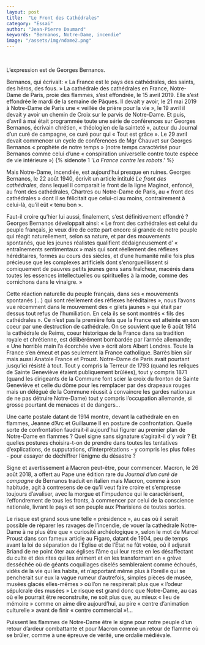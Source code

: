 ```yaml
---
layout: post
title:  "Le Front des Cathédrales"
category: "Essai"
author: "Jean-Pierre Daumard"
keywords: "Bernanos, Notre-Dame, incendie" 
image: "/assets/img/ndame2.png"
---
```


<br/>

L’expression est de Georges Bernanos.

Bernanos, qui écrivait: « La France est le pays des cathédrales, des saints, des héros, des fous. »
La cathédrale des cathédrales en France, Notre-Dame de Paris, proie des flammes, s’est
effondrée, le 15 avril 2019.
Elle s’est effondrée le mardi de la semaine de Pâques.
Il devait y avoir, le 21 mai 2019 à Notre-Dame de Paris une « veillée de prière pour la vie », le 19
avril il devait y avoir un chemin de Croix sur le parvis de Notre-Dame.
Et puis, d’avril à mai était programmée toute une série de conférences sur Georges Bernanos,
écrivain chrétien, « théologien de la sainteté », auteur du Journal d’un curé de campagne, ce curé
pour qui « Tout est grâce ». Le 29 avril devait commencer un cycle de conférences de Mgr
Chauvet sur Georges Bernanos « prophète de notre temps » (notre temps caractérisé pour
Bernanos comme celui d’une « conspiration universelle contre toute espèce de vie intérieure »)
{% sidenote 1 '*La France contre les robots*.' %}

Mais Notre-Dame, incendiée, est aujourd’hui presque en ruines.
Georges Bernanos, le 22 août 1940, écrivit un article intitulé *Le front des cathédrales*, dans lequel
il comparait le front de la ligne Maginot, enfoncé, au front des cathédrales, Chartres ou Notre-Dame de Paris, au « front des cathédrales » dont il se félicitait que celui-ci au moins, contrairement à celui-là, qu’il eût « tenu bon ».

Faut-il croire qu’hier lui aussi, finalement, s’est définitivement effondré ?
Georges Bernanos développait ainsi:
« Le front des cathédrales est celui du peuple français, je veux dire de cette part encore si grande
de notre peuple qui réagit naturellement, selon sa nature, et par des mouvements spontanés, que
les jeunes réalistes qualifient dédaigneusement d’ « entraînements sentimentaux » mais qui sont
réellement des réflexes héréditaires, formés au cours des siècles, et d’une humanité mille fois plus
précieuse que les complexes artificiels dont s’enorgueillissent si comiquement de pauvres petits
jeunes gens sans fraîcheur, macérés dans toutes les essences intellectuelles ou spirituelles à la
mode, comme des cornichons dans le vinaigre. »

Cette réaction naturelle du peuple français, dans ses « mouvements spontanés (…) qui sont
réellement des réflexes héréditaires », nous l’avons vue récemment dans le mouvement des
« gilets jaunes » qui était par dessus tout refus de l’humiliation. En cela ils se sont montrés « fils
des cathédrales ».
Ce n’est pas la première fois que la France est atteinte en son coeur par une destruction de
cathédrale. On se souvient que le 6 août 1914 la cathédrale de Reims, coeur historique de la
France dans sa tradition royale et chrétienne, est délibérément bombardée par l’armée allemande;
« Une horrible main l’a écorchée vive » écrit alors Albert Londres. Toute la France s’en émeut et
pas seulement la France catholique. Barrès bien sûr mais aussi Anatole France et Proust.
Notre-Dame de Paris avait pourtant jusqu’ici résisté à tout. Tout y compris la Terreur de 1793
(quand les reliques de Sainte Geneviève étaient publiquement brûlées), tout y compris 1871
(quand les dirigeants de la Commune font scier la croix du fronton de Sainte Geneviève et celle du
dôme pour les remplacer par des drapeaux rouges mais un délégué de la Commune réussit à
convaincre les gardes nationaux de ne pas détruire Notre-Dame) tout y compris l’occupation
allemande, si grosse pourtant de menaces et de dangers…

Une carte postale datant de 1914 montre, devant la cathédrale en en flammes, Jeanne d’Arc et
Guillaume II en posture de confrontation. Quelle sorte de confrontation faudrait-il aujourd’hui
figurer au premier plan de Notre-Dame en flammes ? Quel signe sans signature s’agirait-il d’y voir ?
Et quelles postures choisira-t-on de prendre dans toutes les tentatives d’explications, de
supputations, d’interprétations - y compris les plus folles - pour essayer de déchiffrer l’énigme du
désastre ?

Signe et avertissement à Macron peut-être, pour commencer.
Macron, le 26 août 2018, a offert au Pape une édition rare du *Journal d’un curé de campagne* de
Bernanos traduit en italien mais Macron, comme à son habitude, agit à contresens de ce qu’il veut
faire croire et s’empresse toujours d’avaliser, avec la morgue et l’impudence qui le caractérisent,
l’effondrement de tous les fronts, à commencer par celui de la conscience nationale, livrant le pays
et son peuple aux Pharisiens de toutes sortes.

Le risque est grand sous une telle « présidence », au cas où il serait possible de réparer les
ravages de l’incendie, de vouer la cathédrale Notre-Dame à ne plus être que « curiosité
archéologique », selon le mot de Marcel Proust dans son fameux article au Figaro, datant de 1904,
peu de temps avant la loi de séparation de l’Église et de l’État ne fût votée, où il adjurait Briand de
ne point ôter aux églises l’âme qui leur reste en les désaffectant du culte et des rites qui les
animent et en les transformant en « grève desséchée où de géants coquillages ciselés
sembleraient comme échoués, vidés de la vie qui les habita, et n’apportant même plus à l’oreille
qui se pencherait sur eux la vague rumeur d’autrefois, simples pièces de musée, musées glacés
elles-mêmes » où l’on ne respirerait plus que « l’odeur sépulcrale des musées »
Le risque est grand donc que Notre-Dame, au cas où elle pourrait être reconstruite, ne soit plus
que, au mieux « lieu de mémoire » comme on aime dire aujourd’hui, au pire « centre d’animation
culturelle » avant de finir « centre commercial »!…

Puissent les flammes de Notre-Dame être le signe pour notre peuple d’un retour d’ardeur
combattante et pour Macron comme un retour de flamme où se brûler, comme à une épreuve de
vérité, une ordalie médiévale.
